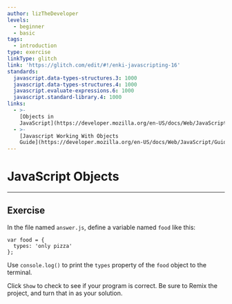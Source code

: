 ```yaml
---
author: lizTheDeveloper
levels:
  - beginner
  - basic
tags:
  - introduction
type: exercise
linkType: glitch
link: 'https://glitch.com/edit/#!/enki-javascripting-16'
standards:
  javascript.data-types-structures.3: 1000
  javascript.data-types-structures.4: 1000
  javascript.evaluate-expressions.6: 1000
  javascript.standard-library.4: 1000
links:
  - >-
    [Objects in
    JavaScript](https://developer.mozilla.org/en-US/docs/Web/JavaScript/Reference/Global_Objects/Object){documentation}
  - >-
    [Javascript Working With Objects
    Guide](https://developer.mozilla.org/en-US/docs/Web/JavaScript/Guide/Working_with_Objects){walkthrough}
---
```


# JavaScript Objects


---

## Exercise

In the file named `answer.js`, define a variable named `food` like this:

    var food = {
      types: 'only pizza'
    };

Use `console.log()` to print the `types` property of the `food` object to the terminal.

Click `Show` to check to see if your program is correct.
Be sure to Remix the project, and turn that in as your solution.
